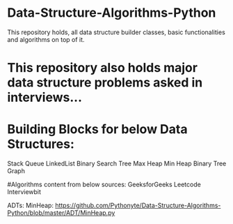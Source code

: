 # Data-Structure-Algorithms-Python
This repository holds, all data structure builder classes, basic functionalities and algorithms on top of it. 

# This repository also holds major data structure problems asked in interviews...

# Building Blocks for below Data Structures:
Stack
Queue
LinkedList
Binary Search Tree
Max Heap
Min Heap
Binary Tree
Graph


#Algorithms content from below sources:
GeeksforGeeks
Leetcode
Interviewbit


ADTs:
MinHeap: https://github.com/Pythonyte/Data-Structure-Algorithms-Python/blob/master/ADT/MinHeap.py
